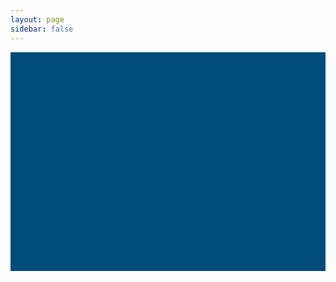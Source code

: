 ```yaml
---
layout: page
sidebar: false
---
```


<script setup>

import VPButton from '@theme/components/VPButton.vue'
import VPImage from '@theme/components/VPImage.vue'

//const members = []
</script>

<div class="hunt-cloud-container">
  <div class="hunt-cloud-header">
    <div class="hunt-cloud-header-img"></div>
  </div>

  <div class="row">
    <div class="column">
      <VPButton
        class="hunt-cloud-section"
        tag="a"
        size="medium"
        theme="brand"
        text="Do science"
        href="#do-science"
      />
    </div>
    <div class="column">
      <VPButton
        class="hunt-cloud-section"
        tag="a"
        size="medium"
        theme="alt"
        text="Administer science"
        href="#administer-science"
      />
    </div>
    <div class="column">
      <VPButton
        class="hunt-cloud-section"
        tag="a"
        size="medium"
        theme="sponsor"
        text="Find out"
        href="#find-out"
      />
    </div>
  </div>

</div>

<style scoped>

.hunt-cloud-header {
  width: 100vw;
  max-width: 100%;
  margin-bottom: 64px;
}

.hunt-cloud-header-img {
  background-image: url("https://assets.hdc.ntnu.no/assets/artworks/hunt-cloud_explore_medium.jpg");
  background-position: 50% 72%;
  //background-attachment: fixed;
  background-repeat: no-repeat;
  background-size: cover;
  background-color: #004c7b;
  width: 100vw;
  max-width: 100%;
  height: 350px;
  object-fit: fill;
  margin: 0 auto !important;
}

.hunt-cloud-section {
  display: flex;
  justify-content: center;
  align-items: center;
  margin-left: 40px;
  margin-right: 40px;
}

.row {
  max-width: 960px;
  margin: 0 auto !important;
}

.column {
  float: left;
  width: 80%;
  min-height: 50px;
  padding-bottom: 32px;
  margin-left: 10vw;
  margin-right: 10vw;
}

@media (min-width: 720px) {

  .column {
    width: 33%;
    margin-left: 0;
    margin-right: 0;
  }

}

</style>

